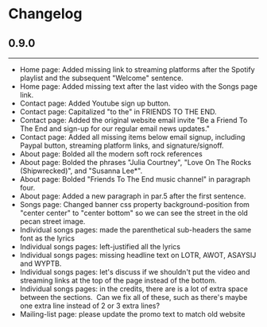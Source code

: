 # Changelog

## 0.9.0
---
- Home page: Added missing link to streaming platforms after the Spotify playlist and the subsequent "Welcome" sentence.
- Home page: Added missing text after the last video with the Songs page link.
- Contact page: Added Youtube sign up button.
- Contact page: Capitalized "to the" in FRIENDS TO THE END.
- Contact page: Added the original website email invite "Be a Friend To The End and sign-up for our regular email news updates."
- Contact page: Added all missing items below email signup, including Paypal button, streaming platform links, and signature/signoff.
- About page: Bolded all the modern soft rock references
- About page: Bolded the phrases "Julia Courtney", "Love On The Rocks (Shipwrecked)", and "Susanna Lee*".
- About page: Bolded "Friends To The End music channel" in paragraph four.
- About page: Added a new paragraph in par.5 after the first sentence.
- Songs page: Changed banner css property background-position from "center center" to "center bottom" so we can see the street in the old pecan street image.
- Individual songs pages: made the parenthetical sub-headers the same font as the lyrics
- Individual songs pages: left-justified all the lyrics
- Individual songs pages: missing headline text on LOTR, AWOT, ASAYSIJ and WYPTB.
- Individual songs pages: let's discuss if we shouldn't put the video and streaming links at the top of the page instead of the bottom.
- Individual songs pages: in the credits, there are is a lot of extra space between the sections.  Can we fix all of these, such as there's maybe one extra line instead of 2 or 3 extra lines?
- Mailing-list page: please update the promo text to match old website